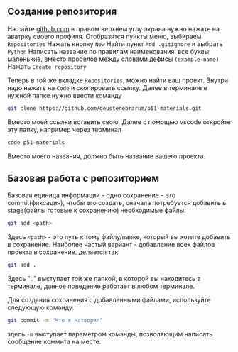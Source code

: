 ## Создание репозитория

На сайте [github.com](github.com) в правом верхнем углу экрана нужно нажать на аватрку своего профиля.
Отобразятся пункты меню, выбираем `Repositories`
Нажать кнопку `New`
Найти пункт `Add .gitignore` и выбрать `Python`
Написать название по правилам наименования: все буквы маленькие, вместо пробелов между словами дефисы `(example-name)`
Нажать `Create repository`

Теперь в той же вкладке `Repositories`, можно найти ваш проект.
Внутри надо нажать на `Code` и скопировать ссылку.
Далее в терминале в нужной папке нужно ввести команду
```sh
git clone https://github.com/deustenebrarum/p51-materials.git
```
Вместо моей ссылки вставить свою. Далее с помощью vscode откройте эту папку, например через терминал
```sh
code p51-materials
```
Вместо моего названия, должно быть название вашего проекта.

## Базовая работа с репозиторием

Базовая единица информации - одно сохранение - это commit(фиксация), чтобы его создать, сначала потребуется добавить в stage(файлы готовые к сохранению) необходимые файлы:
```sh
git add <path>
```
Здесь `<path>` - это путь к тому файлу/папке, который вы хотите добавить в сохранение.
Наиболее частый вариант - добавление всех файлов проекта в сохранение, делается так:
```sh
git add .
```
Здесь "`.`" выступает той же папкой, в которой вы находитесь в терминале, данное поведение работает в любом терминале.

Для создания сохранения с добавленными файлами, используйте следующую команду:
```sh
git commit -m "Что я натворил"
```
здесь `-m` выступает параметром команды, позволяющим написать сообщение коммита на месте.